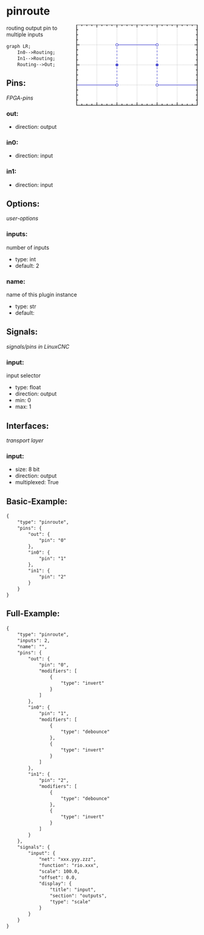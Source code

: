 # pinroute

<img align="right" width="320" src="image.png">

routing output pin to multiple inputs

```mermaid
graph LR;
    In0-->Routing;
    In1-->Routing;
    Routing-->Out;
```

## Pins:
*FPGA-pins*
### out:

 * direction: output

### in0:

 * direction: input

### in1:

 * direction: input


## Options:
*user-options*
### inputs:
number of inputs

 * type: int
 * default: 2

### name:
name of this plugin instance

 * type: str
 * default: 


## Signals:
*signals/pins in LinuxCNC*
### input:
input selector

 * type: float
 * direction: output
 * min: 0
 * max: 1


## Interfaces:
*transport layer*
### input:

 * size: 8 bit
 * direction: output
 * multiplexed: True


## Basic-Example:
```
{
    "type": "pinroute",
    "pins": {
        "out": {
            "pin": "0"
        },
        "in0": {
            "pin": "1"
        },
        "in1": {
            "pin": "2"
        }
    }
}
```

## Full-Example:
```
{
    "type": "pinroute",
    "inputs": 2,
    "name": "",
    "pins": {
        "out": {
            "pin": "0",
            "modifiers": [
                {
                    "type": "invert"
                }
            ]
        },
        "in0": {
            "pin": "1",
            "modifiers": [
                {
                    "type": "debounce"
                },
                {
                    "type": "invert"
                }
            ]
        },
        "in1": {
            "pin": "2",
            "modifiers": [
                {
                    "type": "debounce"
                },
                {
                    "type": "invert"
                }
            ]
        }
    },
    "signals": {
        "input": {
            "net": "xxx.yyy.zzz",
            "function": "rio.xxx",
            "scale": 100.0,
            "offset": 0.0,
            "display": {
                "title": "input",
                "section": "outputs",
                "type": "scale"
            }
        }
    }
}
```
